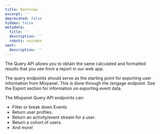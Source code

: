 ```yaml
---
title: Overview
excerpt: ''
deprecated: false
hidden: false
metadata:
  title: ''
  description: ''
  robots: noindex
next:
  description: ''
---
```

The Query API allows you to obtain the same calculated and formatted results that you see from a report in our web app.

The query endpoints should serve as the starting point for exporting user information from Mixpanel. This is done through the /engage endpoint. See the Export section for information on exporting event data.

The Mixpanel Query API endpoints can:

* Filter or break down Events
* Return user profiles.
* Return an activity/event stream for a user.
* Return a cohort of users.
* And more!
